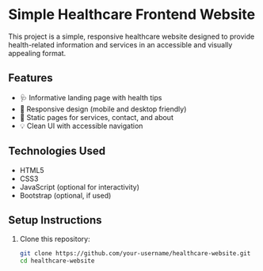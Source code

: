 # Simple Healthcare Frontend Website

This project is a simple, responsive healthcare website designed to provide health-related information and services in an accessible and visually appealing format.

## Features

- 🩺 Informative landing page with health tips
- 📱 Responsive design (mobile and desktop friendly)
- 📄 Static pages for services, contact, and about
- 💡 Clean UI with accessible navigation

## Technologies Used

- HTML5
- CSS3
- JavaScript (optional for interactivity)
- Bootstrap (optional, if used)

## Setup Instructions

1. Clone this repository:

   ```bash
   git clone https://github.com/your-username/healthcare-website.git
   cd healthcare-website
